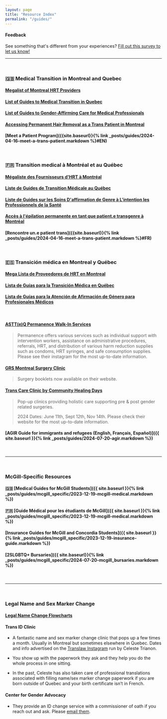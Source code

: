```yaml
---
layout: page
title: "Resource Index"
permalink: "/guides/"
---
```


#### Feedback
See something that's different from your experiences? [Fill out this survey to let us know!](https://docs.google.com/forms/d/e/1FAIpQLSerZAVmm0v3k6GNB3GGfWLwHsOEXGFuTqXM7C5c4MM1GmBhHw/viewform)

---

<br>

### 🇬🇧 Medical Transition in Montreal and Quebec 
#### [Megalist of Montreal HRT Providers](https://docs.google.com/document/d/1XEaPHiunufc-wbjKacb6Vrt0OjlbeDGptFiqKNC6-Xw)
#### [List of Guides to Medical Transition in Quebec](https://docs.google.com/document/d/1XWReymTdgERAzm_VQMOnmEtXFjbnSX9FQlR3SU-_t9k)
#### [List of Guides to Gender-Affirming Care for Medical Professionals](https://docs.google.com/document/d/1js1h9AvUFhhPmofQrYti3U-4rbDpDVoEF-bZRpLKNv0)
#### [Accessing Permanent Hair Removal as a Trans Patient in Montreal](https://docs.google.com/document/d/1_OF7YAQZ9UUFK3CzO2UmC3OBK1J5OhNvGpIaLcn1BT0)
#### [Meet a Patient Program]({{site.baseurl}}{% link _posts/guides/2024-04-16-meet-a-trans-patient.markdown %}#EN)

<br>

### 🇫🇷 Transition medical à Montréal et au Québec
#### [Mégaliste des Fournisseurs d'HRT à Montréal](https://docs.google.com/document/d/1orf7yv6fqI9VELfhejxauYA16xoGY01EOy_PggN2zug)
#### [Liste de Guides de Transition Médicale au Québec](https://docs.google.com/document/d/1c8f7-CuiaMesZ_gzQnAdj-KVMd81VTPROEh5sBo7vZs)
#### [Liste de Guides sur les Soins D'affirmation de Genre à L'intention les Professionnels de la Santé](https://docs.google.com/document/d/1vcjveqETwuqhAM4YSkvrBC-DL1cqz7DG5sLFpLlnnpQ)
#### [Accès à l'épilation permanente en tant que patient.e transgenre à Montréal](https://docs.google.com/document/d/1mdHdFKuRZ70f841Ee4YmTTQOBgxQ62OTmlbNuZ5U7-Y)
#### [Rencontre un.e patient trans]({{site.baseurl}}{% link _posts/guides/2024-04-16-meet-a-trans-patient.markdown %}#FR)

<br>

### 🇪🇸 Transición médica en Montreal y Québec
#### [Mega Lista de Proveedores de HRT en Montreal](https://docs.google.com/document/d/1uOFEjYz0FZdqyGcXY_W7BbypKf4hhkz1paQlzu0htuQ)
#### [Lista de Guías para la Transición Médica en Québec](https://docs.google.com/document/d/1e94_ylFj1ekArR2teJ-N51IDayuY-8RNw6YGSczWEqs)
#### [Lista de Guías para la Atención de Afirmación de Género para Profesionales Médicos](https://docs.google.com/document/d/1uItwzgt3oKx4edNcsh2ecDUxK7ptumCT7Sjxjn4ZbuA/)

<br>

#### [ASTT(e)Q Permanence Walk-In Services](https://www.instagram.com/p/C9A2RnUO3yV)
> Permanence offers various services such as individual support with intervention workers, assistance on administrative procedures, referrals, HRT, and distribution of various harm reduction supplies such as condoms, HRT syringes, and safe consumption supplies. Please see their instagram for the most up-to-date information.

#### [GRS Montreal Surgery Clinic](https://www.grsmontreal.com/)

> Surgery booklets now available on their website.

#### [Trans Care Clinic by Community Healing Days](https://www.communityhealingdays.ca/transcare)

> Pop-up clinics providing holistic care supporting pre & post gender related surgeries. 
> 
> 2024 Dates: June 11th, Sept 12th, Nov 14th. Please check their website for the most up-to-date information.

#### [AGIR Guide for immigrants and refugees (English, Français, Español)]({{ site.baseurl }}{% link _posts/guides/2024-07-20-agir.markdown %})

<br>

---

<br>

### McGill-Specific Resources

#### 🇬🇧 [Medical Guides for McGill Students]({{ site.baseurl }}{% link _posts/guides/mcgill_specific/2023-12-19-mcgill-medical.markdown %})
#### 🇫🇷 [Guide Médical pour les étudiants de McGill]({{ site.baseurl }}{% link _posts/guides/mcgill_specific/2023-12-19-mcgill-medical.markdown %})

#### [Insurance Guides for McGill and Concordia Students]({{ site.baseurl }}{% link _posts/guides/mcgill_specific/2023-12-19-insurance-guide.markdown %})

#### [2SLGBTQ+ Bursaries]({{ site.baseurl}}{% link _posts/guides/mcgill_specific/2024-07-20-mcgill_bursaries.markdown %})


<br>

---

<br>

### Legal Name and Sex Marker Change

#### [Legal Name Change Flowcharts](https://docs.google.com/document/d/1EBOgUek9VibksaYJkAK7YoLOBAZlY_NoLDg_8kbpcfE)

#### Trans ID Clinic
- A fantastic name and sex marker change clinic that pops up a few times a month. Usually in Montreal but sometimes elsewhere in Quebec. Dates and info advertised on the [Translaw Instagram](https://www.instagram.com/translaw/) run by Celeste Trianon.

- You show up with the paperwork they ask and they help you do the whole process in one sitting.

- In the past, Celeste has also taken care of professional translations associated with filling name/sex marker change paperwork if you are born outside of Quebec and your birth certificate isn’t in French. 

#### Center for Gender Advocacy
- They provide an ID change service with a commissioner of oath if you reach out and ask. Please [email them](mailto:info@genderadvocacy.org).
